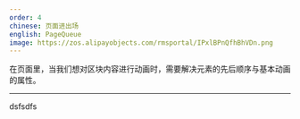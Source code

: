 ```yaml
---
order: 4
chinese: 页面进出场
english: PageQueue
image: https://zos.alipayobjects.com/rmsportal/IPxlBPnQfhBhVDn.png
---
```


在页面里，当我们想对区块内容进行动画时，需要解决元素的先后顺序与基本动画的属性。

---

dsfsdfs
